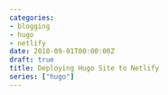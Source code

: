 ```yaml
---
categories:
- blogging
- hugo
- netlify
date: 2018-09-01T00:00:00Z
draft: true
title: Deploying Hugo Site to Netlify
series: ["hugo"]
---
```

